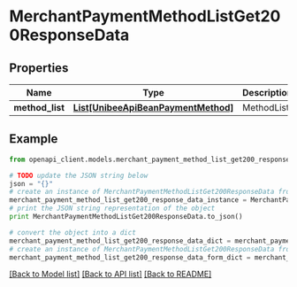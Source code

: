 # MerchantPaymentMethodListGet200ResponseData


## Properties

Name | Type | Description | Notes
------------ | ------------- | ------------- | -------------
**method_list** | [**List[UnibeeApiBeanPaymentMethod]**](UnibeeApiBeanPaymentMethod.md) | MethodList | [optional] 

## Example

```python
from openapi_client.models.merchant_payment_method_list_get200_response_data import MerchantPaymentMethodListGet200ResponseData

# TODO update the JSON string below
json = "{}"
# create an instance of MerchantPaymentMethodListGet200ResponseData from a JSON string
merchant_payment_method_list_get200_response_data_instance = MerchantPaymentMethodListGet200ResponseData.from_json(json)
# print the JSON string representation of the object
print MerchantPaymentMethodListGet200ResponseData.to_json()

# convert the object into a dict
merchant_payment_method_list_get200_response_data_dict = merchant_payment_method_list_get200_response_data_instance.to_dict()
# create an instance of MerchantPaymentMethodListGet200ResponseData from a dict
merchant_payment_method_list_get200_response_data_form_dict = merchant_payment_method_list_get200_response_data.from_dict(merchant_payment_method_list_get200_response_data_dict)
```
[[Back to Model list]](../README.md#documentation-for-models) [[Back to API list]](../README.md#documentation-for-api-endpoints) [[Back to README]](../README.md)


